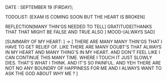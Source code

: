 DATE : SEPTEMBER 19 (FIRDAY);

TODOLIST:
[EXAM IS COMING SOON BUT THE HEART IS BROKEN]

REFLECTION[MANY THIN'GS NEEDED TO TELL]
GRATITUDE[THANKS THAT THAT MIGHT BE FALSE AND TRUE ALSO ]
MOOD-[ALWAYS SAD]

[SUMMARY OF MY HEART: ] -> [
    THERE ARE MANY MANY THIN'GS THAT I HAVE TO GET RELIEF OF. LIKE THERE ARE MANY DOUBT'S THAT ALWAYS IN MY HEART AND MANY THING'S IN MY HEART. AND DON'T FEEL LIKE
    I CAN CONTINUE THIS MANY TIME. WHERE I TOUCH IT JUST SLOWLY DIES. THAT'S WHAT I THINK. AND IT'S SO PAINFUL. AND YEH THERE ARE NOT NO ANY BOUNDRY OF HAPPINESS FOR ME
    AND I ALWAYS WANT TO ASK THE GOD ABOUT WHY ME ? 
]